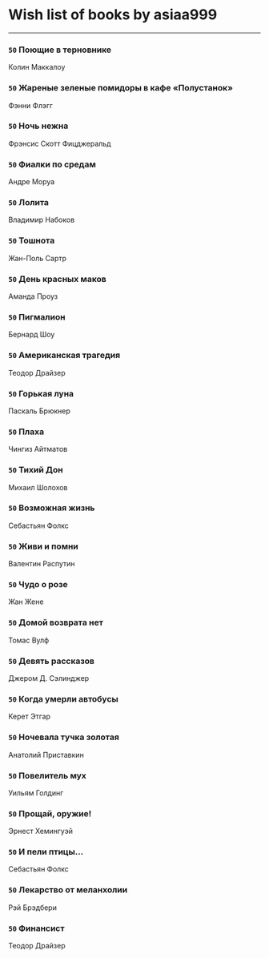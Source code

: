 # Wish list of books by asiaa999
---

### `50` Поющие в терновнике
Колин Маккалоу

### `50` Жареные зеленые помидоры в кафе «Полустанок»
Фэнни Флэгг

### `50` Ночь нежна
Фрэнсис Скотт Фицджеральд

### `50` Фиалки по средам
Андре Моруа

### `50` Лолита
Владимир Набоков

### `50` Тошнота
Жан-Поль Сартр

### `50` День красных маков
Аманда Проуз

### `50` Пигмалион
Бернард Шоу

### `50` Американская трагедия
Теодор Драйзер

### `50` Горькая луна
Паскаль Брюкнер

### `50` Плаха
Чингиз Айтматов

### `50` Тихий Дон
Михаил Шолохов

### `50` Возможная жизнь
Себастьян Фолкс

### `50` Живи и помни
Валентин  Распутин

### `50` Чудо о розе
Жан Жене

### `50` Домой возврата нет
Томас Вулф

### `50` Девять рассказов
Джером Д. Сэлинджер

### `50` Когда умерли автобусы
Керет Этгар

### `50` Ночевала тучка золотая
Анатолий Приставкин

### `50` Повелитель мух
Уильям Голдинг

### `50` Прощай, оружие!
Эрнест Хемингуэй

### `50` И пели птицы...
Себастьян Фолкс

### `50` Лекарство от меланхолии
Рэй Брэдбери

### `50` Финансист
Теодор Драйзер


